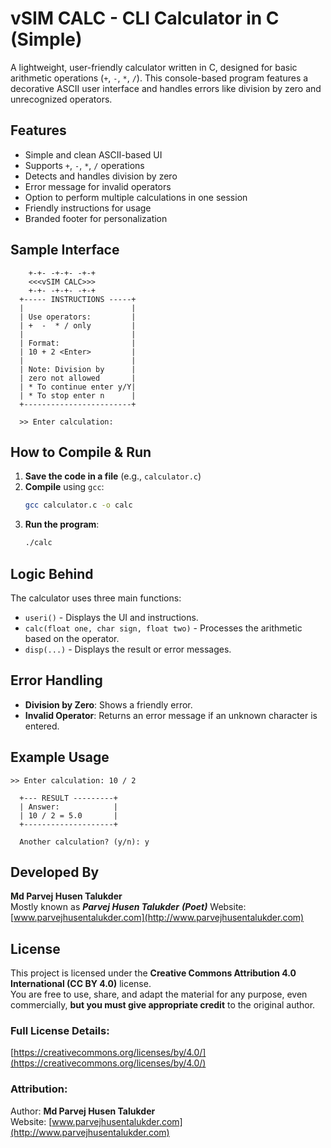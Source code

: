 # vSIM CALC - CLI Calculator in C (Simple)

A lightweight, user-friendly calculator written in C, designed for basic arithmetic operations (`+`, `-`, `*`, `/`). This console-based program features a decorative ASCII user interface and handles errors like division by zero and unrecognized operators.

##  Features

- Simple and clean ASCII-based UI
- Supports `+`, `-`, `*`, `/` operations
- Detects and handles division by zero
- Error message for invalid operators
- Option to perform multiple calculations in one session
- Friendly instructions for usage
- Branded footer for personalization

##  Sample Interface

```
  	+-+- -+-+- -+-+
	<<<vSIM CALC>>>
	+-+- -+-+- -+-+
  +----- INSTRUCTIONS -----+
  |                        |
  | Use operators:         |
  | +  -  * / only         |
  |                        |
  | Format:                |
  | 10 + 2 <Enter>         |
  |                        |
  | Note: Division by      |
  | zero not allowed       |
  | * To continue enter y/Y|
  | * To stop enter n      |
  +------------------------+

  >> Enter calculation: 
```

##  How to Compile & Run

1. **Save the code in a file** (e.g., `calculator.c`)
2. **Compile** using `gcc`:
   ```bash
   gcc calculator.c -o calc
   ```
3. **Run the program**:
   ```bash
   ./calc
   ```

##  Logic Behind

The calculator uses three main functions:

- `useri()` - Displays the UI and instructions.
- `calc(float one, char sign, float two)` - Processes the arithmetic based on the operator.
- `disp(...)` - Displays the result or error messages.

##  Error Handling

- **Division by Zero**: Shows a friendly error.
- **Invalid Operator**: Returns an error message if an unknown character is entered.

##  Example Usage

```
>> Enter calculation: 10 / 2

  +--- RESULT ---------+
  | Answer:            |
  | 10 / 2 = 5.0       |
  +--------------------+

  Another calculation? (y/n): y
```

##  Developed By

**Md Parvej Husen Talukder**  
Mostly known as ***Parvej Husen Talukder*** ***(Poet)***
Website: [www.parvejhusentalukder.com](http://www.parvejhusentalukder.com)

##  License

This project is licensed under the **Creative Commons Attribution 4.0 International (CC BY 4.0)** license.  
You are free to use, share, and adapt the material for any purpose, even commercially, **but you must give appropriate credit** to the original author.

### Full License Details:
[https://creativecommons.org/licenses/by/4.0/](https://creativecommons.org/licenses/by/4.0/)

### Attribution:
Author: **Md Parvej Husen Talukder**  
Website: [www.parvejhusentalukder.com](http://www.parvejhusentalukder.com)
